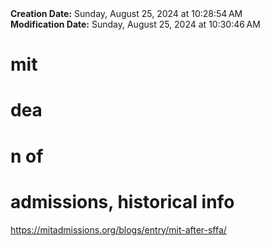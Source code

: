 <div><b>Creation Date:</b> Sunday, August 25, 2024 at 10:28:54 AM<br></div>
<div><b>Modification Date:</b> Sunday, August 25, 2024 at 10:30:46 AM<br></div>
<div><h1>mit </h1><h1>dea</h1><h1>n of</h1><h1> </h1><h1>admissions, historical info</h1></div>
<div><a href=https://mitadmissions.org/blogs/entry/mit-after-sffa/>https://mitadmissions.org/blogs/entry/mit-after-sffa/</a><br></div>

